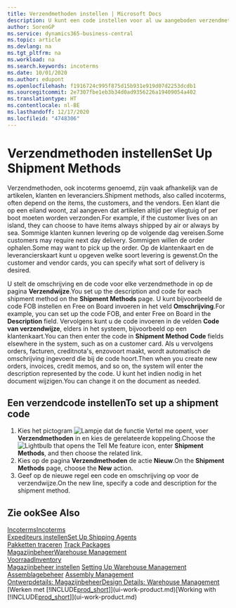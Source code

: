 ```yaml
---
title: Verzendmethoden instellen | Microsoft Docs
description: U kunt een code instellen voor al uw aangeboden verzendmethoden en er gegevens over opgeven.
author: SorenGP
ms.service: dynamics365-business-central
ms.topic: article
ms.devlang: na
ms.tgt_pltfrm: na
ms.workload: na
ms.search.keywords: incoterms
ms.date: 10/01/2020
ms.author: edupont
ms.openlocfilehash: f1916724c995f875d15b931e919d07d2253dcdb1
ms.sourcegitcommit: 2e7307fbe1eb3b34d0ad9356226a19409054a402
ms.translationtype: HT
ms.contentlocale: nl-BE
ms.lasthandoff: 12/17/2020
ms.locfileid: "4748306"
---
```

# <a name="set-up-shipment-methods"></a><span data-ttu-id="7cdc8-103">Verzendmethoden instellen</span><span class="sxs-lookup"><span data-stu-id="7cdc8-103">Set Up Shipment Methods</span></span>
<span data-ttu-id="7cdc8-104">Verzendmethoden, ook incoterms genoemd, zijn vaak afhankelijk van de artikelen, klanten en leveranciers.</span><span class="sxs-lookup"><span data-stu-id="7cdc8-104">Shipment methods, also called incoterms, often depend on the items, the customers, and the vendors.</span></span> <span data-ttu-id="7cdc8-105">Een klant die op een eiland woont, zal aangeven dat artikelen altijd per vliegtuig of per boot moeten worden verzonden.</span><span class="sxs-lookup"><span data-stu-id="7cdc8-105">For example, if the customer lives on an island, they can choose to have items always shipped by air or always by sea.</span></span> <span data-ttu-id="7cdc8-106">Sommige klanten kunnen levering op de volgende dag vereisen.</span><span class="sxs-lookup"><span data-stu-id="7cdc8-106">Some customers may require next day delivery.</span></span> <span data-ttu-id="7cdc8-107">Sommigen willen de order ophalen.</span><span class="sxs-lookup"><span data-stu-id="7cdc8-107">Some may want to pick up the order.</span></span> <span data-ttu-id="7cdc8-108">Op de klantenkaart en de leverancierskaart kunt u opgeven welke soort levering is gewenst.</span><span class="sxs-lookup"><span data-stu-id="7cdc8-108">On the customer and vendor cards, you can specify what sort of delivery is desired.</span></span>

<span data-ttu-id="7cdc8-109">U stelt de omschrijving en de code voor elke verzendmethode in op de pagina **Verzendwijze**.</span><span class="sxs-lookup"><span data-stu-id="7cdc8-109">You set up the description and code for each shipment method on the **Shipment Methods** page.</span></span> <span data-ttu-id="7cdc8-110">U kunt bijvoorbeeld de code FOB instellen en Free on Board invoeren in het veld **Omschrijving**.</span><span class="sxs-lookup"><span data-stu-id="7cdc8-110">For example, you can set up the code FOB, and enter Free on Board in the **Description** field.</span></span> <span data-ttu-id="7cdc8-111">Vervolgens kunt u de code invoeren in de velden **Code van verzendwijze**, elders in het systeem, bijvoorbeeld op een klantenkaart.</span><span class="sxs-lookup"><span data-stu-id="7cdc8-111">You can then enter the code in **Shipment Method Code** fields elsewhere in the system, such as on a customer card.</span></span> <span data-ttu-id="7cdc8-112">Als u vervolgens orders, facturen, creditnota's, enzovoort maakt, wordt automatisch de omschrijving ingevoerd die bij de code hoort.</span><span class="sxs-lookup"><span data-stu-id="7cdc8-112">Then when you create new orders, invoices, credit memos, and so on, the system will enter the description represented by the code.</span></span> <span data-ttu-id="7cdc8-113">U kunt het indien nodig in het document wijzigen.</span><span class="sxs-lookup"><span data-stu-id="7cdc8-113">You can change it on the document as needed.</span></span>

## <a name="to-set-up-a-shipment-code"></a><span data-ttu-id="7cdc8-114">Een verzendcode instellen</span><span class="sxs-lookup"><span data-stu-id="7cdc8-114">To set up a shipment code</span></span>
1. <span data-ttu-id="7cdc8-115">Kies het pictogram ![Lampje dat de functie Vertel me opent](media/ui-search/search_small.png "Vertel me wat u wilt doen"), voer **Verzendmethoden** in en kies de gerelateerde koppeling.</span><span class="sxs-lookup"><span data-stu-id="7cdc8-115">Choose the ![Lightbulb that opens the Tell Me feature](media/ui-search/search_small.png "Tell me what you want to do") icon, enter **Shipment Methods**, and then choose the related link.</span></span>
2. <span data-ttu-id="7cdc8-116">Kies op de pagina **Verzendmethoden** de actie **Nieuw**.</span><span class="sxs-lookup"><span data-stu-id="7cdc8-116">On the **Shipment Methods** page, choose the **New** action.</span></span>
3. <span data-ttu-id="7cdc8-117">Geef op de nieuwe regel een code en omschrijving op voor de verzendwijze.</span><span class="sxs-lookup"><span data-stu-id="7cdc8-117">On the new line, specify a code and description for the shipment method.</span></span>

## <a name="see-also"></a><span data-ttu-id="7cdc8-118">Zie ook</span><span class="sxs-lookup"><span data-stu-id="7cdc8-118">See Also</span></span>
[<span data-ttu-id="7cdc8-119">Incoterms</span><span class="sxs-lookup"><span data-stu-id="7cdc8-119">Incoterms</span></span>](https://iccwbo.org/resources-for-business/incoterms-rules)  
[<span data-ttu-id="7cdc8-120">Expediteurs instellen</span><span class="sxs-lookup"><span data-stu-id="7cdc8-120">Set Up Shipping Agents</span></span>](sales-how-to-set-up-shipping-agents.md)  
<span data-ttu-id="7cdc8-121">[Pakketten traceren](sales-how-track-packages.md)  </span><span class="sxs-lookup"><span data-stu-id="7cdc8-121">[Track Packages](sales-how-track-packages.md)  </span></span>  
[<span data-ttu-id="7cdc8-122">Magazijnbeheer</span><span class="sxs-lookup"><span data-stu-id="7cdc8-122">Warehouse Management</span></span>](warehouse-manage-warehouse.md)  
[<span data-ttu-id="7cdc8-123">Voorraad</span><span class="sxs-lookup"><span data-stu-id="7cdc8-123">Inventory</span></span>](inventory-manage-inventory.md)  
<span data-ttu-id="7cdc8-124">[Magazijnbeheer instellen](warehouse-setup-warehouse.md)   </span><span class="sxs-lookup"><span data-stu-id="7cdc8-124">[Setting Up Warehouse Management](warehouse-setup-warehouse.md)   </span></span>  
<span data-ttu-id="7cdc8-125">[Assemblagebeheer](assembly-assemble-items.md)  </span><span class="sxs-lookup"><span data-stu-id="7cdc8-125">[Assembly Management](assembly-assemble-items.md)  </span></span>  
[<span data-ttu-id="7cdc8-126">Ontwerpdetails: Magazijnbeheer</span><span class="sxs-lookup"><span data-stu-id="7cdc8-126">Design Details: Warehouse Management</span></span>](design-details-warehouse-management.md)  
<span data-ttu-id="7cdc8-127">[Werken met [!INCLUDE[prod_short](includes/prod_short.md)]](ui-work-product.md)</span><span class="sxs-lookup"><span data-stu-id="7cdc8-127">[Working with [!INCLUDE[prod_short](includes/prod_short.md)]](ui-work-product.md)</span></span>  
